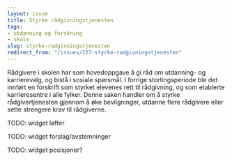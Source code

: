 ```yaml
---
layout: issue
title: Styrke rådgivningstjenesten
tags:
- utdanning og forskning
- skole
slug: styrke-radgivningstjenesten
redirect_from: "/issues/227-styrke-radgivningstjenesten"
---
```


Rådgivere i skolen har som hovedoppgave å gi råd om utdanning- og karrierevalg, og bistå i sosiale spørsmål. I forrige stortingsperiode ble det innført en forskrift som styrket elevenes rett til rådgivning, og som etablerte karrieresentre i alle fylker. Denne saken handler om å styrke rådgivertjenesten gjennom å øke bevilgninger, utdanne flere rådgivere eller sette strengere krav til rådgiverne.

TODO: widget løfter

TODO: widget forslag/avstemninger

TODO: widget posisjoner?

